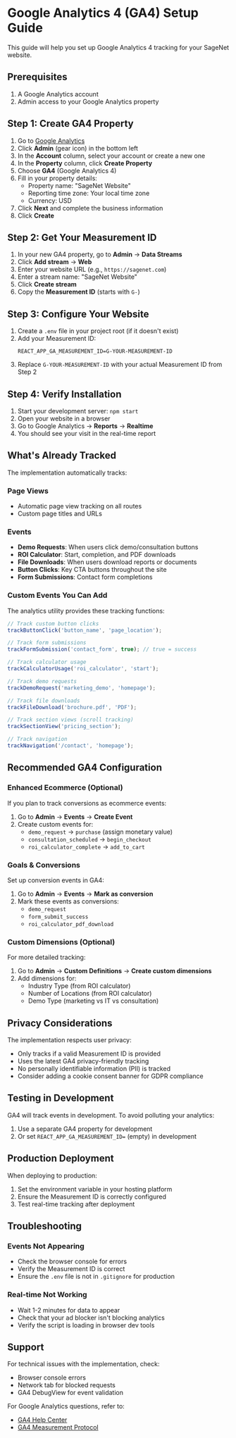 # Google Analytics 4 (GA4) Setup Guide

This guide will help you set up Google Analytics 4 tracking for your SageNet website.

## Prerequisites

1. A Google Analytics account
2. Admin access to your Google Analytics property

## Step 1: Create GA4 Property

1. Go to [Google Analytics](https://analytics.google.com/)
2. Click **Admin** (gear icon) in the bottom left
3. In the **Account** column, select your account or create a new one
4. In the **Property** column, click **Create Property**
5. Choose **GA4** (Google Analytics 4)
6. Fill in your property details:
   - Property name: "SageNet Website"
   - Reporting time zone: Your local time zone
   - Currency: USD
7. Click **Next** and complete the business information
8. Click **Create**

## Step 2: Get Your Measurement ID

1. In your new GA4 property, go to **Admin** → **Data Streams**
2. Click **Add stream** → **Web**
3. Enter your website URL (e.g., `https://sagenet.com`)
4. Enter a stream name: "SageNet Website"
5. Click **Create stream**
6. Copy the **Measurement ID** (starts with `G-`)

## Step 3: Configure Your Website

1. Create a `.env` file in your project root (if it doesn't exist)
2. Add your Measurement ID:
   ```
   REACT_APP_GA_MEASUREMENT_ID=G-YOUR-MEASUREMENT-ID
   ```
3. Replace `G-YOUR-MEASUREMENT-ID` with your actual Measurement ID from Step 2

## Step 4: Verify Installation

1. Start your development server: `npm start`
2. Open your website in a browser
3. Go to Google Analytics → **Reports** → **Realtime**
4. You should see your visit in the real-time report

## What's Already Tracked

The implementation automatically tracks:

### Page Views
- Automatic page view tracking on all routes
- Custom page titles and URLs

### Events
- **Demo Requests**: When users click demo/consultation buttons
- **ROI Calculator**: Start, completion, and PDF downloads
- **File Downloads**: When users download reports or documents
- **Button Clicks**: Key CTA buttons throughout the site
- **Form Submissions**: Contact form completions

### Custom Events You Can Add

The analytics utility provides these tracking functions:

```typescript
// Track custom button clicks
trackButtonClick('button_name', 'page_location');

// Track form submissions
trackFormSubmission('contact_form', true); // true = success

// Track calculator usage
trackCalculatorUsage('roi_calculator', 'start');

// Track demo requests
trackDemoRequest('marketing_demo', 'homepage');

// Track file downloads
trackFileDownload('brochure.pdf', 'PDF');

// Track section views (scroll tracking)
trackSectionView('pricing_section');

// Track navigation
trackNavigation('/contact', 'homepage');
```

## Recommended GA4 Configuration

### Enhanced Ecommerce (Optional)
If you plan to track conversions as ecommerce events:

1. Go to **Admin** → **Events** → **Create Event**
2. Create custom events for:
   - `demo_request` → `purchase` (assign monetary value)
   - `consultation_scheduled` → `begin_checkout`
   - `roi_calculator_complete` → `add_to_cart`

### Goals & Conversions
Set up conversion events in GA4:

1. Go to **Admin** → **Events** → **Mark as conversion**
2. Mark these events as conversions:
   - `demo_request`
   - `form_submit_success`
   - `roi_calculator_pdf_download`

### Custom Dimensions (Optional)
For more detailed tracking:

1. Go to **Admin** → **Custom Definitions** → **Create custom dimensions**
2. Add dimensions for:
   - Industry Type (from ROI calculator)
   - Number of Locations (from ROI calculator)
   - Demo Type (marketing vs IT vs consultation)

## Privacy Considerations

The implementation respects user privacy:
- Only tracks if a valid Measurement ID is provided
- Uses the latest GA4 privacy-friendly tracking
- No personally identifiable information (PII) is tracked
- Consider adding a cookie consent banner for GDPR compliance

## Testing in Development

GA4 will track events in development. To avoid polluting your analytics:
1. Use a separate GA4 property for development
2. Or set `REACT_APP_GA_MEASUREMENT_ID=` (empty) in development

## Production Deployment

When deploying to production:
1. Set the environment variable in your hosting platform
2. Ensure the Measurement ID is correctly configured
3. Test real-time tracking after deployment

## Troubleshooting

### Events Not Appearing
- Check the browser console for errors
- Verify the Measurement ID is correct
- Ensure the `.env` file is not in `.gitignore` for production

### Real-time Not Working
- Wait 1-2 minutes for data to appear
- Check that your ad blocker isn't blocking analytics
- Verify the script is loading in browser dev tools

## Support

For technical issues with the implementation, check:
- Browser console errors
- Network tab for blocked requests
- GA4 DebugView for event validation

For Google Analytics questions, refer to:
- [GA4 Help Center](https://support.google.com/analytics/topic/9143232)
- [GA4 Measurement Protocol](https://developers.google.com/analytics/devguides/collection/protocol/ga4)